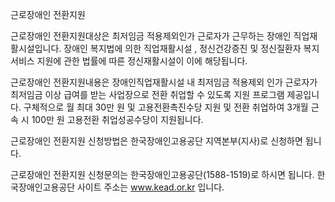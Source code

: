 근로장애인 전환지원

근로장애인 전환지원대상은 최저임금 적용제외인가 근로자가 근무하는 장애인 직업재활시설입니다.
장애인 복지법에 의한 직업재활시설 , 정신건강증진 및 정신질환자 복지서비스 지원에 관한 법률에 따른 정신재활시설이 이에 해당됩니다.

근로장애인 전환지원내용은 장애인직업재활시설 내 최저임금 적용제외 인가 근로자가 최저임금 이상 급여를 받는 사업장으로 전환 취업할 수 있도록 지원 프로그램 제공입니다. 구체적으로 월 최대 30만 원 및 고용전환촉진수당 지원 및 전환 취업하여 3개월 근속 시 100만 원 고용전환 취업성공수당이 지원됩니다.

근로장애인 전환지원 신청방법은 한국장애인고용공단 지역본부(지사)로 신청하면 됩니다.

근로장애인 전환지원 신청문의는 한국장애인고용공단(1588-1519)로 하시면 됩니다.
한국장애인고용공단 사이트 주소는 www.kead.or.kr 입니다.